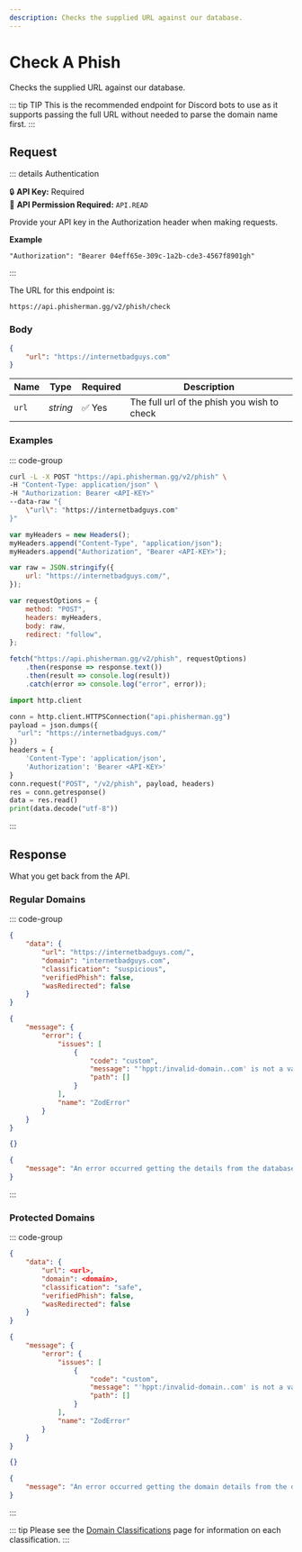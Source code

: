 ```yaml
---
description: Checks the supplied URL against our database.
---
```


# Check A Phish <Badge type="warning" text="POST" />

Checks the supplied URL against our database.

::: tip TIP
This is the recommended endpoint for Discord bots to use as it supports passing the full URL without needed to parse the domain name first.
:::

## Request

::: details Authentication

:lock: **API Key:** Required  
:key: **API Permission Required:** `API.READ`

Provide your API key in the Authorization header when making requests.

**Example**

```
"Authorization": "Bearer 04eff65e-309c-1a2b-cde3-4567f8901gh"
```

:::

The URL for this endpoint is:

```
https://api.phisherman.gg/v2/phish/check
```

### Body

```json
{
	"url": "https://internetbadguys.com"
}
```

| Name  | Type     | Required | Description                                 |
| ----- | -------- | -------- | ------------------------------------------- |
| `url` | _string_ | ✅ Yes   | The full url of the phish you wish to check |

### Examples

::: code-group

```sh [CURL]
curl -L -X POST "https://api.phisherman.gg/v2/phish" \
-H "Content-Type: application/json" \
-H "Authorization: Bearer <API-KEY>"
--data-raw "{
    \"url\": "https://internetbadguys.com"
}"

```

```js [JavaScript]
var myHeaders = new Headers();
myHeaders.append("Content-Type", "application/json");
myHeaders.append("Authorization", "Bearer <API-KEY>");

var raw = JSON.stringify({
	url: "https://internetbadguys.com/",
});

var requestOptions = {
	method: "POST",
	headers: myHeaders,
	body: raw,
	redirect: "follow",
};

fetch("https://api.phisherman.gg/v2/phish", requestOptions)
	.then(response => response.text())
	.then(result => console.log(result))
	.catch(error => console.log("error", error));
```

```py [Python]
import http.client

conn = http.client.HTTPSConnection("api.phisherman.gg")
payload = json.dumps({
  "url": "https://internetbadguys.com/"
})
headers = {
	'Content-Type': 'application/json',
	'Authorization': 'Bearer <API-KEY>'
}
conn.request("POST", "/v2/phish", payload, headers)
res = conn.getresponse()
data = res.read()
print(data.decode("utf-8"))
```

:::

## Response

What you get back from the API.

### Regular Domains

::: code-group

```json [HTTP 200]
{
	"data": {
		"url": "https://internetbadguys.com/",
		"domain": "internetbadguys.com",
		"classification": "suspicious",
		"verifiedPhish": false,
		"wasRedirected": false
	}
}
```

```json [HTTP 400]
{
	"message": {
		"error": {
			"issues": [
				{
					"code": "custom",
					"message": "'hppt:/invalid-domain..com' is not a valid url.",
					"path": []
				}
			],
			"name": "ZodError"
		}
	}
}
```

```json [HTTP 404]
{}
```

```json [HTTP 500]
{
	"message": "An error occurred getting the details from the database."
}
```

:::

### Protected Domains

::: code-group

```json [HTTP 200]
{
	"data": {
		"url": <url>,
		"domain": <domain>,
		"classification": "safe",
		"verifiedPhish": false,
		"wasRedirected": false
	}
}
```

```json [HTTP 400]
{
	"message": {
		"error": {
			"issues": [
				{
					"code": "custom",
					"message": "'hppt:/invalid-domain..com' is not a valid url.",
					"path": []
				}
			],
			"name": "ZodError"
		}
	}
}
```

```json [HTTP 404]
{}
```

```json [HTTP 500]
{
	"message": "An error occurred getting the domain details from the database."
}
```

:::

::: tip
Please see the [Domain Classifications](/guide/domain-classifications.md) page for information on each classification.
:::
